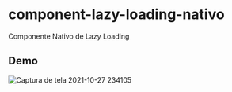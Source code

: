 # component-lazy-loading-nativo
Componente Nativo de Lazy Loading


## Demo 

![Captura de tela 2021-10-27 234105](https://user-images.githubusercontent.com/50894217/139177031-726b3722-1297-47cb-bd36-ff60f120a717.png)
